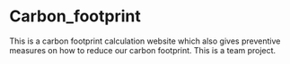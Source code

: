 # Carbon_footprint
This is a carbon footprint calculation website which also gives preventive measures on how to reduce our carbon footprint. This is a team project. 
